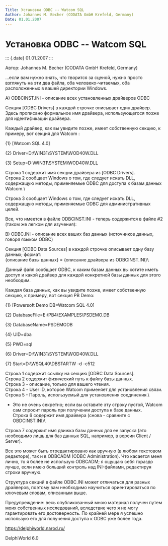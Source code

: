 ```yaml
---
Title: Установка ODBC -- Watcom SQL
Author: Johannes M. Becher (CODATA GmbH Krefeld, Germany)
Date: 01.01.2007
---
```



Установка ODBC -- Watcom SQL
============================

::: {.date}
01.01.2007
:::

Автор: Johannes M. Becher (CODATA GmbH Krefeld, Germany)

\...если вам нужно знать, что творится за сценой, нужно просто взглянуть
на эти два файла, оба человеко-читаемых, оба расположенных в вашей
директории Windows.

A\) ODBCINST.INI - описание всех установленных драйверов ODBC

Секция \[ODBC Drivers\] в каждой строчке описывает один драйвер. Здесь
прописано формальное имя драйвера, использующегося позже для
идентификации драйвера.

Каждый драйвер, как вы увидите позже, имеет собственную секцию, к
примеру, вот секция для Watcom :

   {1} \[Watcom SQL 4.0\]

   {2} Driver=D:\\WIN31\\SYSTEM\\WOD40W.DLL

   {3} Setup=D:\\WIN31\\SYSTEM\\WOD40W.DLL

Строка 1 содержит имя секции драйвера из \[ODBC Drivers\].\
Строка 2 сообщает Windows о том, где следует искать DLL, содержащую
методы, применяемые ODBC для доступа к базам данных Watcom.\

Строка 3 сообщает Windows о том, где следует искать DLL, содержащую
методы, применяемые ODBC для административных целей.

Все, что имеется в файле ODBCINST.INI - теперь содержится в файле \#2
(таком же легком для изучения):

B\) ODBC.INI - описание всех ваших баз данных (источников данных, говоря
языком ODBC)

Секция \[ODBC Data Sources\] в каждой строчке описывает одну базу
данных; формат:\
{описание базы данных} = {описание драйвера из ODBCINST.INI}\

Данный файл сообщает ODBC, к каким базам данных вы хотите иметь доступ и
какой драйвер для каждой конкретной базы данных для этого необходим.

Каждая база данных, как вы увидите позже, имеет собственную секцию, к
примеру, вот секция PB Demo:

   {1} \[Powersoft Demo DB=Watcom SQL 4.0\]

   {2} DatabaseFile=E:\\PB4\\EXAMPLES\\PSDEMO.DB

   {3} DatabaseName=PSDEMODB

   {4} UID=dba

   {5} PWD=sql

   {6} Driver=D:\\WIN31\\SYSTEM\\WOD40W.DLL

   {7} Start=D:\\WSQL40\\DBSTARTW -d -c512

Строка 1 содержит ссылку на секцию \[ODBC Data Sources\].\
Строка 2 содержит физический путь к файлу базы данных.\
Строка 3 - описание, только для вашего чтения.\
Строка 4 - User ID, которое Watcom применяет для установления связи.\
Строка 5 - Пароль, используемый для установления соединения.\
- Это не очень секретно; если вы оставите эту строку пустой, Watcom сам
спросит пароль при получении доступа к базе данных.\
Строка 6 содержит имя драйвера (снова - сравните с OBDCINST.INI)\

Строка 7 содержит имя движка базы данных для ее запуска (это необходимо
лишь для баз данных SQL, например, в версии Client / Server).

Все это может быть отредактировано как вручную (в любом текстовом
редакторе), так и в ODBCADM (ODBC Administration). Что касается меня
лично, то я более не использую ODBCADM; я ощущаю себя гораздо лучше,
если имею больший контроль над INI-файлами, редактируя строки вручную.

Структура секций в файле ODBC.INI может отличаться для разных драйверов,
поэтому вам необходимо научиться ориентироваться по ключевым словам,
описанным выше.

Предупреждение: весь опубликованный мною материал получен путем моих
собственных исследований, вследствие чего я не могу гарантировать его
достоверность. По крайней мере я успешно использую его для получения
доступа к ODBC уже более года.

<https://delphiworld.narod.ru/>

DelphiWorld 6.0
